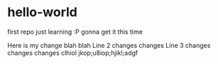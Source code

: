 # hello-world
first repo
just learning :P 
gonna get it this time

Here is my change blah blah
Line 2 changes changes
Line 3 changes changes
changes
clhiol
jkop;u8iop;hjikl;adgf
